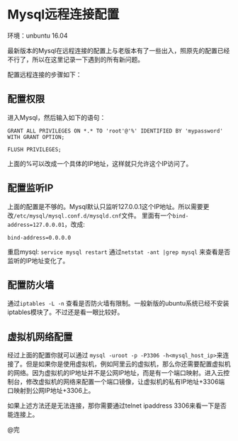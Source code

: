 Mysql远程连接配置
=====

环境：unbuntu 16.04

最新版本的Mysql在远程连接的配置上与老版本有了一些出入，照原先的配置已经不行了，所以在这里记录一下遇到的所有新问题。

配置远程连接的步骤如下：

## 配置权限
进入Mysql，然后输入如下的语句：
```
GRANT ALL PRIVILEGES ON *.* TO 'root'@'%' IDENTIFIED BY 'mypassword' WITH GRANT OPTION;

FLUSH PRIVILEGES;
```
上面的%可以改成一个具体的IP地址，这样就只允许这个IP访问了。


## 配置监听IP
上面的配置是不够的。Mysql默认只监听127.0.0.1这个IP地址。所以需要更改`/etc/mysql/mysql.conf.d/mysqld.cnf`文件。
里面有一个`bind-address=127.0.0.01`，改成:
```
bind-address=0.0.0.0
```

重启mysql: `service mysql restart`
通过`netstat -ant |grep mysql` 来查看是否监听的IP地址变化了。


## 配置防火墙
通过`iptables -L -n` 查看是否防火墙有限制。一般新版的ubuntu系统已经不安装iptables模块了。不过还是看一眼比较好。


## 虚拟机网络配置
经过上面的配置你就可以通过 `mysql -uroot -p -P3306 -h<mysql_host_ip>`来连接了。但是如果你是使用虚拟机，例如阿里云的虚拟机，那么你还需要配置虚拟机的网络。因为虚拟机的IP地址并不是公网IP地址，而是有一个端口映射。进入云控制台，修改虚拟机的网络来配置一个端口镜像，让虚拟机的私有IP地址+3306端口映射到公网IP地址+3306上。


如果上述方法还是无法连接，那你需要通过telnet ipaddress 3306来看一下是否能连接上。


@完












